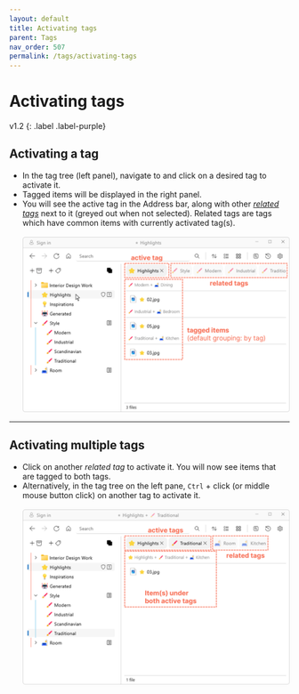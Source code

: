 ```yaml
---
layout: default
title: Activating tags
parent: Tags
nav_order: 507
permalink: /tags/activating-tags
---
```


# Activating tags
v1.2
{: .label .label-purple}

## Activating a tag

- In the tag tree (left panel), navigate to and click on a desired tag to activate it.
- Tagged items will be displayed in the right panel.
- You will see the active tag in the Address bar, along with other [*related tags*](/tags/related-tags) next to it (greyed out when not selected). Related tags are tags which have common items with currently activated tag(s).
<br/><br/>![Activated tag](/img/v1.0-PNG-Activating-a-Tag.png)

---

## Activating multiple tags

- Click on another *related tag* to activate it. You will now see items that are tagged to both tags.
- Alternatively, in the tag tree on the left pane, `Ctrl` + click (or middle mouse button click) on another tag to activate it. <br/><br/>![Activated multiple tags](/img/v1.0-PNG-Activating-Multiple-Tags.png)
